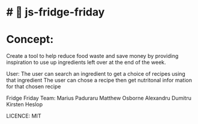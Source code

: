 # # :file_folder: js-fridge-friday

# Concept:

Create a tool to help reduce food waste and save money by providing inspiration to use up ingredients left over at the end of the week.

User:
The user can search an ingredient to get a choice of recipes using that ingredient
The user can chose a recipe then get nutritonal infor mation for that chosen recipe

Fridge Friday Team:
Marius Paduraru
Matthew Osborne
Alexandru Dumitru
Kirsten Heslop

LICENCE: MIT
